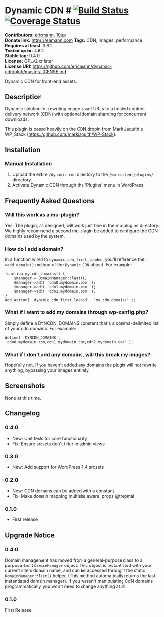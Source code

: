 # Dynamic CDN # [![Build Status][travis-image]][travis-url] [![Coverage Status][coveralls-image]][coveralls-url]

**Contributors:**      [ericmann](https://profiles.wordpress.org/ericmann), [10up](https://profiles.wordpress.org/10up)  
**Donate link:**       https://eamann.com
**Tags:**              CDN, images, performance  
**Requires at least:** 3.8.1  
**Tested up to:**      4.5.2  
**Stable tag:**        0.4.0  
**License:**           GPLv2 or later  
**License URI:**       https://github.com/ericmann/dynamic-cdn/blob/master/LICENSE.md

Dynamic CDN for front-end assets.

## Description ##

Dynamic solution for rewriting image asset URLs to a hosted content delivery network (CDN) with optional domain sharding for concurrent downloads.

This plugin is based heavily on the CDN dropin from Mark Jaquith's WP_Stack (https://github.com/markjaquith/WP-Stack).

## Installation ##

### Manual Installation ###

1. Upload the entire `/dynamic-cdn` directory to the `/wp-content/plugins/` directory.
2. Activate Dynamic CDN through the 'Plugins' menu in WordPress.

## Frequently Asked Questions ##

### Will this work as a mu-plugin? ###

Yes.  The plugin, as designed, will work just fine in the mu-plugins directory.  We highly recommend a second mu-plugin be added to configure the CDN domains used by the system.

### How do I add a domain? ###

In a function wired to `dynamic_cdn_first_loaded`, you'll reference the `->add_domain()` method of the `Dynamic_CDN` object.  For example:

    function my_cdn_domains() {
        $manager = DomainManager::last();
        $manager->add( 'cdn0.mydomain.com' );
        $manager->add( 'cdn1.mydomain.com' );
        $manager->add( 'cdn2.mydomain.com' );
    }
    add_action( 'dynamic_cdn_first_loaded', 'my_cdn_domains' );

### What if I want to add my domains through wp-config.php? ###

Simply define a DYNCDN_DOMAINS constant that's a comma-delimited list of your cdn domains.  For example:

    define( 'DYNCDN_DOMAINS', 'cdn0.mydomain.com,cdn1.mydomain.com,cdn2.mydomain.com' );

### What if I don't add any domains, will this break my images? ###

Hopefully not.  If you haven't added any domains the plugin will not rewrite anything, bypassing your images entirely.

## Screenshots ##

None at this time.

## Changelog ##

### 0.4.0 ###
* New: Unit tests for core functionality
* Fix: Ensure srcsets don't filter in admin views

### 0.3.0 ###
* New: Add support for WordPress 4.4 srcsets

### 0.2.0 ###
* New: CDN domains can be added with a constant.
* Fix: Make domain mapping multisite aware. props @trepmal

### 0.1.0 ###
* First release

## Upgrade Notice ##

### 0.4.0 ###
Domain management has moved from a general-purpose class to a purpose-built `DomainManager` object. This object is
instantiated with your current site's domain name, and can be accessed throught the static `DomainManager::last()` helper.
(This method automatically returns the last-instantiated domain manager). If you weren't manipulating CdN domains
programmatically, you won't need to change anything at all.

### 0.1.0 ###
First Release

[travis-image]: https://travis-ci.org/ericmann/dynamic-cdn.svg?branch=master
[travis-url]: https://travis-ci.org/ericmann/dynamic-cdn
[coveralls-image]: https://coveralls.io/repos/ericmann/dynamic-cdn/badge.svg?branch=master&service=github
[coveralls-url]: https://coveralls.io/github/ericmann/dynamic-cdn?branch=master
